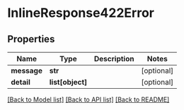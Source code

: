 # InlineResponse422Error

## Properties
Name | Type | Description | Notes
------------ | ------------- | ------------- | -------------
**message** | **str** |  | [optional] 
**detail** | **list[object]** |  | [optional] 

[[Back to Model list]](../README.md#documentation-for-models) [[Back to API list]](../README.md#documentation-for-api-endpoints) [[Back to README]](../README.md)

